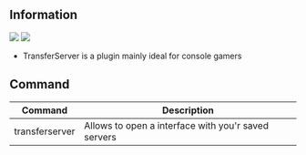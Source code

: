 ## Information
[![](https://poggit.pmmp.io/shield.state/TransferServer)](https://poggit.pmmp.io/p/TransferServer)
[![](https://poggit.pmmp.io/shield.api/TransferServer)](https://poggit.pmmp.io/p/TransferServer)

- TransferServer is a plugin mainly ideal for console gamers

## Command

| Command        | Description                                         |
|----------------|-----------------------------------------------------|
| transferserver | Allows to open a interface with you'r saved servers |
